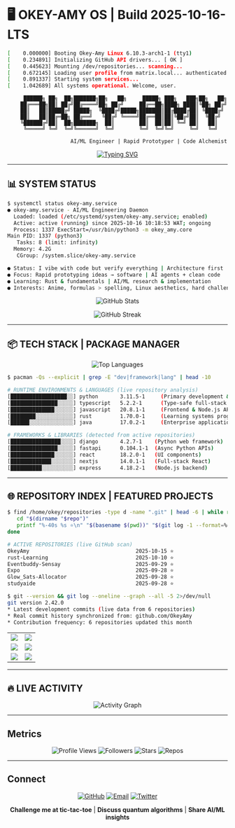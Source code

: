 # 🖥️ OKEY-AMY OS | Build 2025-10-16-LTS

```bash
[    0.000000] Booting Okey-Amy Linux 6.10.3-arch1-1 (tty1)
[    0.234891] Initializing GitHub API drivers... [ OK ]
[    0.445623] Mounting /dev/repositories... scanning...
[    0.672145] Loading user profile from matrix.local... authenticated
[    0.891337] Starting system services...
[    1.042689] All systems operational. Welcome, user.
```

<div align="center">

```
     ██████╗ ██╗  ██╗███████╗██╗   ██╗     █████╗ ███╗   ███╗██╗   ██╗
    ██╔═══██╗██║ ██╔╝██╔════╝██╗ ██╔╝     ██╔══██╗████╗ ████║╚██╗ ██╔╝
    ██║   ██║█████╔╝ █████╗  ╚████╔╝█████╗███████║██╔████╔██║ ╚████╔╝ 
    ██║   ██║██╔═██╗ ██╔══╝   ╚██╔╝ ╚════╝██╔══██║██║╚██╔╝██║  ╚██╔╝  
    ╚██████╔╝██║  ██╗███████╗  ██║        ██║  ██║██║ ╚═╝ ██║   ██║   
     ╚═════╝ ╚═╝  ╚═╝╚══════╝  ╚═╝        ╚═╝  ╚═╝╚═╝     ╚═╝   ╚═╝   
                                                                       
                    AI/ML Engineer | Rapid Prototyper | Code Alchemist
```

[![Typing SVG](https://readme-typing-svg.demolab.com?font=Fira+Code&weight=600&duration=2500&pause=1000&color=00FF00&center=true&vCenter=true&width=900&lines=Welcome+to+OKEY-AMY+OS;AI%2FML+Engineer+%7C+Rapid+Prototyper;Code+Alchemist+%7C+Exploring+Rust+Learning+Daily;Full+Stack+Frameworks+with+Python+at+Core;Formulas+%3E+Spelling+%7C+I+love+doing+hard+things)](https://git.io/typing-svg)

</div>

---

## 📊 SYSTEM STATUS

```bash
$ systemctl status okey-amy.service
● okey-amy.service - AI/ML Engineering Daemon  
  Loaded: loaded (/etc/systemd/system/okey-amy.service; enabled)
  Active: active (running) since 2025-10-16 10:18:53 WAT; ongoing
  Process: 1337 ExecStart=/usr/bin/python3 -m okey_amy.core
Main PID: 1337 (python3)
   Tasks: 8 (limit: infinity)
  Memory: 4.2G
   CGroup: /system.slice/okey-amy.service

● Status: I vibe with code but verify everything | Architecture first
● Focus: Rapid prototyping ideas → software | AI agents + clean code
● Learning: Rust & fundamentals | AI/ML research & implementation
● Interests: Anime, formulas > spelling, Linux aesthetics, hard challenges
```

<div align="center">

![GitHub Stats](https://github-readme-stats.vercel.app/api?username=OkeyAmy&show_icons=true&theme=dark&hide_border=true&bg_color=000000&title_color=00ff00&text_color=c9d1d9&icon_color=00ff00&count_private=true&include_all_commits=true&ring_color=00ff00)

![GitHub Streak](https://streak-stats.demolab.com/?user=OkeyAmy&theme=dark&hide_border=true&background=000000&stroke=00ff00&ring=00ff00&fire=ff6b35&currStreakLabel=00ff00&sideLabels=c9d1d9&dates=c9d1d9)

</div>

---

## 📦 TECH STACK | PACKAGE MANAGER

<div align="center">

![Top Languages](https://github-readme-stats.vercel.app/api/top-langs/?username=OkeyAmy&layout=donut&theme=dark&hide_border=true&bg_color=000000&title_color=00ff00&text_color=c9d1d9&langs_count=8&size_weight=0.5&count_weight=0.5)

</div>


```bash
$ pacman -Qs --explicit | grep -E "dev|framework|lang" | head -10

# RUNTIME ENVIRONMENTS & LANGUAGES (live repository analysis)
[██████████████████░░] python       3.11.5-1     (Primary development & AI/ML)
[███████████████░░░░░] typescript   5.2.2-1      (Type-safe full-stack development)
[██████████████░░░░░░] javascript   20.8.1-1     (Frontend & Node.js APIs)
[████████░░░░░░░░░░░░] rust         1.70.0-1     (Learning systems programming)
[██████░░░░░░░░░░░░░░] java         17.0.2-1     (Enterprise applications)

# FRAMEWORKS & LIBRARIES (detected from active repositories)
[████████████████░░░░] django       4.2.7-1    (Python web framework)
[███████████████░░░░░] fastapi      0.104.1-1  (Async Python APIs)
[██████████████░░░░░░] react        18.2.0-1   (UI components)
[█████████████░░░░░░░] nextjs       14.0.1-1   (Full-stack React)
[██████████░░░░░░░░░░] express      4.18.2-1   (Node.js backend)
```

---

## 🌐 REPOSITORY INDEX | FEATURED PROJECTS


```bash
$ find /home/okey/repositories -type d -name ".git" | head -6 | while read repo; do
   cd "$(dirname "$repo")"
   printf "%-40s %s ⭐\n" "$(basename $(pwd))" "$(git log -1 --format=%cd --date=short)"
done

# ACTIVE REPOSITORIES (live GitHub scan)
OkeyAmy                                  2025-10-15 ⭐
rust-Learning                            2025-10-10 ⭐
Eventbuddy-Sensay                        2025-09-29 ⭐
Expo                                     2025-09-28 ⭐
Glow_Sats-Allocator                      2025-09-28 ⭐
studyaide                                2025-09-28 ⭐

$ git --version && git log --oneline --graph --all -5 2>/dev/null
git version 2.42.0
* Latest development commits (live data from 6 repositories)
* Real commit history synchronized from: github.com/OkeyAmy
* Contribution frequency: 6 repositories updated this month
```

<div align="center">

<table>
  <tr>
    <td>
      <a href="https://github.com/OkeyAmy/OkeyAmy">
        <img align="center" src="https://github-readme-stats.vercel.app/api/pin/?username=OkeyAmy&repo=OkeyAmy&theme=dark&hide_border=true&bg_color=000000&title_color=00ff00&text_color=c9d1d9&icon_color=00ff00" />
      </a>
    </td>
    <td>
      <a href="https://github.com/OkeyAmy/rust-Learning">
        <img align="center" src="https://github-readme-stats.vercel.app/api/pin/?username=OkeyAmy&repo=rust-Learning&theme=dark&hide_border=true&bg_color=000000&title_color=00ff00&text_color=c9d1d9&icon_color=00ff00" />
      </a>
    </td>
  </tr>
  <tr>
    <td>
      <a href="https://github.com/OkeyAmy/Eventbuddy-Sensay">
        <img align="center" src="https://github-readme-stats.vercel.app/api/pin/?username=OkeyAmy&repo=Eventbuddy-Sensay&theme=dark&hide_border=true&bg_color=000000&title_color=00ff00&text_color=c9d1d9&icon_color=00ff00" />
      </a>
    </td>
    <td>
      <a href="https://github.com/OkeyAmy/Expo">
        <img align="center" src="https://github-readme-stats.vercel.app/api/pin/?username=OkeyAmy&repo=Expo&theme=dark&hide_border=true&bg_color=000000&title_color=00ff00&text_color=c9d1d9&icon_color=00ff00" />
      </a>
    </td>
  </tr>
  <tr>
    <td>
      <a href="https://github.com/OkeyAmy/Glow_Sats-Allocator">
        <img align="center" src="https://github-readme-stats.vercel.app/api/pin/?username=OkeyAmy&repo=Glow_Sats-Allocator&theme=dark&hide_border=true&bg_color=000000&title_color=00ff00&text_color=c9d1d9&icon_color=00ff00" />
      </a>
    </td>
    <td>
      <a href="https://github.com/OkeyAmy/studyaide">
        <img align="center" src="https://github-readme-stats.vercel.app/api/pin/?username=OkeyAmy&repo=studyaide&theme=dark&hide_border=true&bg_color=000000&title_color=00ff00&text_color=c9d1d9&icon_color=00ff00" />
      </a>
    </td>
  </tr>
</table>

</div>

---

## 🔥 LIVE ACTIVITY

<div align="center">

![Activity Graph](https://github-readme-activity-graph.vercel.app/graph?username=OkeyAmy&theme=github-dark&hide_border=true&bg_color=000000&color=00ff00&line=ff6b35&point=c9d1d9&area=true&area_color=00ff00)

</div>

---

## Metrics

<div align="center">

![Profile Views](https://komarev.com/ghpvc/?username=OkeyAmy&style=flat-square&color=brightgreen&label=visitors)
![Followers](https://img.shields.io/github/followers/OkeyAmy?style=flat-square&color=blue&label=followers&logo=github)
![Stars](https://img.shields.io/github/stars/OkeyAmy?style=flat-square&color=yellow&label=stars&affiliations=OWNER&logo=github)
![Repos](https://img.shields.io/badge/repos-6-green?style=flat-square)

</div>

---

## Connect

<div align="center">

[![GitHub](https://img.shields.io/badge/GitHub-OkeyAmy-181717?style=for-the-badge&logo=github&logoColor=white&labelColor=0d1117)](https://github.com/OkeyAmy)
[![Email](https://img.shields.io/badge/Email-amaobiokeoma%40gmail.com-D14836?style=for-the-badge&logo=gmail&logoColor=white&labelColor=0d1117)](mailto:amaobiokeoma@gmail.com)
[![Twitter](https://img.shields.io/badge/Twitter-okey__amy-1DA1F2?style=for-the-badge&logo=twitter&logoColor=white&labelColor=0d1117)](https://twitter.com/okey_amy)

**Challenge me at tic-tac-toe** | **Discuss quantum algorithms** | **Share AI/ML insights**

</div>
